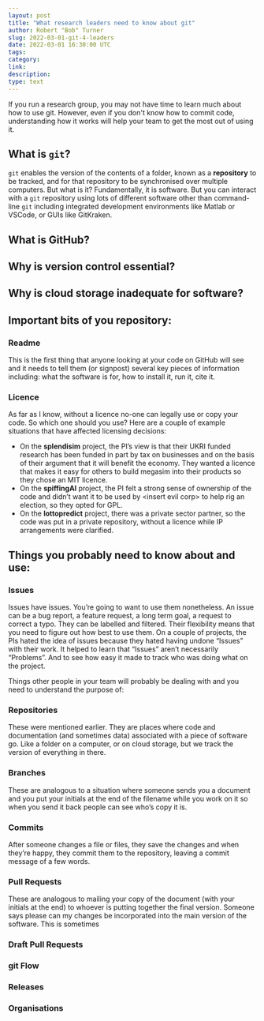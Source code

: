 ```yaml
---
layout: post
title: "What research leaders need to know about git"
author: Robert "Bob" Turner
slug: 2022-03-01-git-4-leaders
date: 2022-03-01 16:30:00 UTC
tags:
category:
link:
description:
type: text
---
```


If you run a research group, you may not have time to learn much about how to use git. However, even if you don't know how to commit code, understanding how it works will help your team to get the most out of using it.

## What is `git`?

`git` enables the version of the contents of a folder, known as a **repository** to be tracked, and for that repository to be synchronised over multiple computers. But what is it? Fundamentally, it is software. But you can interact with a `git` repository using lots of different software other than command-line `git` including integrated development environments like Matlab or VSCode, or GUIs like GitKraken.

## What is **GitHub**?

## Why is version control essential?

## Why is cloud storage inadequate for software?

## Important bits of you repository:

### Readme

This is the first thing that anyone looking at your code on GitHub will see and it needs to tell them (or signpost) several key pieces of information including: what the software is for, how to install it, run it, cite it.

### Licence

As far as I know, without a licence no-one can legally use or copy your code. So which one should you use? Here are a couple of example situations that have affected licensing decisions:

* On the **splendisim** project, the PI’s view is that their UKRI funded research has been funded in part by tax on businesses and on the basis of their argument that it will benefit the economy. They wanted a licence that makes it easy for others to build megasim into their products so they chose an MIT licence.
* On the **spiffingAI** project, the PI felt a strong sense of ownership of the code and didn’t want it to be used by &lt;insert evil corp> to help rig an election, so they opted for GPL.
* On the **lottopredict** project, there was a private sector partner, so the code was put in a private repository, without a licence while IP arrangements were clarified.

## Things you probably need to know about and use:

### Issues

Issues have issues. You’re going to want to use them nonetheless. An issue can be a bug report, a feature request, a long term goal, a request to correct a typo. They can be labelled and filtered. Their flexibility means that you need to figure out how best to use them. On a couple of projects, the PIs hated the idea of issues because they hated having undone “Issues” with their work. It helped to learn that “Issues” aren’t necessarily “Problems”. And to see how easy it made to track who was doing what on the project.

Things other people in your team will probably be dealing with and you need to understand the purpose of:

### Repositories

These were mentioned earlier. They are places where code and documentation (and sometimes data) associated with a piece of software go. Like a folder on a computer, or on cloud storage, but we track the version of everything in there. 

### Branches

These are analogous to a situation where someone sends you a document and you put your initials at the end of the filename while you work on it so when you send it back people can see who’s copy it is.

### Commits

After someone changes a file or files, they save the changes and when they’re happy, they commit them to the repository, leaving a commit message of a few words.

### Pull Requests

These are analogous to mailing your copy of the document (with your initials at the end) to whoever is putting together the final version. Someone says please can my changes be incorporated into the main version of the software. This is sometimes

### Draft Pull Requests

### git Flow

### Releases

### Organisations
